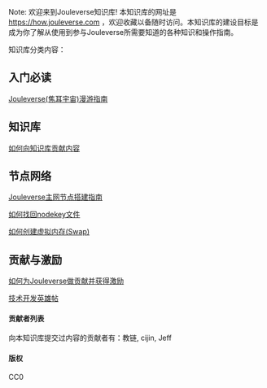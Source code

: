Note: 欢迎来到Jouleverse知识库! 本知识库的网址是 https://how.jouleverse.com ，欢迎收藏以备随时访问。本知识库的建设目标是成为你了解从使用到参与Jouleverse所需要知道的各种知识和操作指南。

知识库分类内容：

## 入门必读

[Jouleverse(焦耳宇宙)漫游指南](contribute/how-to-ramp-up.md)


## 知识库

[如何向知识库贡献内容](contribute/tutorial.md)


## 节点网络

[Jouleverse主网节点搭建指南](network/how-to-setup-jouleverse-node.md)

[如何找回nodekey文件](network/how-to-recover-nodekey.md)

[如何创建虚拟内存(Swap) ](network/how-to-make-swap.md)


## 贡献与激励

[如何为Jouleverse做贡献并获得激励](incentive/how-to-contribute-to-jouleverse.md)

[技术开发英雄帖](technology/hero-wanted.md)


#### 贡献者列表

向本知识库提交过内容的贡献者有：教链, cijin, Jeff

#### 版权

CC0
